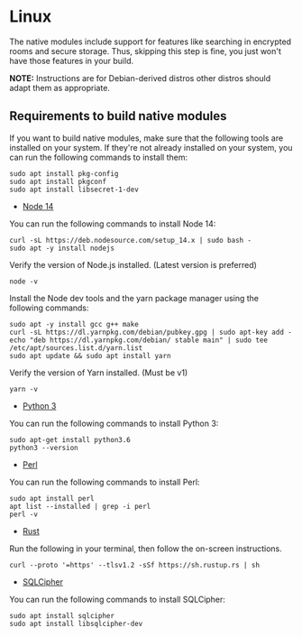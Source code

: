 # Linux

The native modules include support for features like searching in encrypted rooms and secure storage.
Thus, skipping this step is fine, you just won't have those features in your build.

**NOTE:** Instructions are for Debian-derived distros other distros should adapt them as appropriate.
## Requirements to build native modules

If you want to build native modules, make sure that the following tools are installed on your system.
If they're not already installed on your system, you can run the following commands to install them:
```
sudo apt install pkg-config 
sudo apt install pkgconf 
sudo apt install libsecret-1-dev 
```

- [Node 14](https://nodejs.org)

You can run the following commands to install Node 14:
```
curl -sL https://deb.nodesource.com/setup_14.x | sudo bash -
sudo apt -y install nodejs
```

Verify the version of Node.js installed. (Latest version is preferred)
```
node -v
```

Install the Node dev tools and the yarn package manager using the following commands:
```
sudo apt -y install gcc g++ make
curl -sL https://dl.yarnpkg.com/debian/pubkey.gpg | sudo apt-key add -
echo "deb https://dl.yarnpkg.com/debian/ stable main" | sudo tee /etc/apt/sources.list.d/yarn.list
sudo apt update && sudo apt install yarn
```

Verify the version of Yarn installed. (Must be v1)
```
yarn -v
```

- [Python 3](https://www.python.org/downloads/)

You can run the following commands to install Python 3:
```
sudo apt-get install python3.6
python3 --version
```

- [Perl](https://www.perl.org/get.html)

You can run the following commands to install Perl:
```
sudo apt install perl
apt list --installed | grep -i perl
perl -v
```

- [Rust](https://rustup.rs/)

Run the following in your terminal, then follow the on-screen instructions.
```
curl --proto '=https' --tlsv1.2 -sSf https://sh.rustup.rs | sh
```

- [SQLCipher](https://www.zetetic.net/sqlcipher/)

You can run the following commands to install SQLCipher:
```
sudo apt install sqlcipher
sudo apt install libsqlcipher-dev
```


